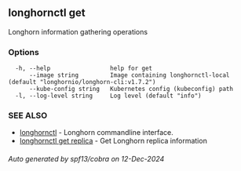 ## longhornctl get

Longhorn information gathering operations

### Options

```
  -h, --help                 help for get
      --image string         Image containing longhornctl-local (default "longhornio/longhorn-cli:v1.7.2")
      --kube-config string   Kubernetes config (kubeconfig) path
  -l, --log-level string     Log level (default "info")
```

### SEE ALSO

* [longhornctl](longhornctl.md)	 - Longhorn commandline interface.
* [longhornctl get replica](longhornctl_get_replica.md)	 - Get Longhorn replica information

###### Auto generated by spf13/cobra on 12-Dec-2024
